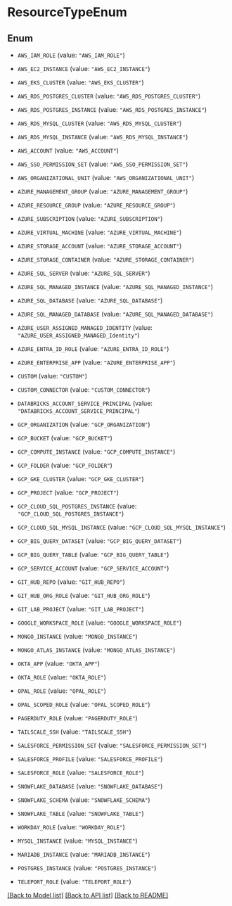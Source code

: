 # ResourceTypeEnum

## Enum


* `AWS_IAM_ROLE` (value: `"AWS_IAM_ROLE"`)

* `AWS_EC2_INSTANCE` (value: `"AWS_EC2_INSTANCE"`)

* `AWS_EKS_CLUSTER` (value: `"AWS_EKS_CLUSTER"`)

* `AWS_RDS_POSTGRES_CLUSTER` (value: `"AWS_RDS_POSTGRES_CLUSTER"`)

* `AWS_RDS_POSTGRES_INSTANCE` (value: `"AWS_RDS_POSTGRES_INSTANCE"`)

* `AWS_RDS_MYSQL_CLUSTER` (value: `"AWS_RDS_MYSQL_CLUSTER"`)

* `AWS_RDS_MYSQL_INSTANCE` (value: `"AWS_RDS_MYSQL_INSTANCE"`)

* `AWS_ACCOUNT` (value: `"AWS_ACCOUNT"`)

* `AWS_SSO_PERMISSION_SET` (value: `"AWS_SSO_PERMISSION_SET"`)

* `AWS_ORGANIZATIONAL_UNIT` (value: `"AWS_ORGANIZATIONAL_UNIT"`)

* `AZURE_MANAGEMENT_GROUP` (value: `"AZURE_MANAGEMENT_GROUP"`)

* `AZURE_RESOURCE_GROUP` (value: `"AZURE_RESOURCE_GROUP"`)

* `AZURE_SUBSCRIPTION` (value: `"AZURE_SUBSCRIPTION"`)

* `AZURE_VIRTUAL_MACHINE` (value: `"AZURE_VIRTUAL_MACHINE"`)

* `AZURE_STORAGE_ACCOUNT` (value: `"AZURE_STORAGE_ACCOUNT"`)

* `AZURE_STORAGE_CONTAINER` (value: `"AZURE_STORAGE_CONTAINER"`)

* `AZURE_SQL_SERVER` (value: `"AZURE_SQL_SERVER"`)

* `AZURE_SQL_MANAGED_INSTANCE` (value: `"AZURE_SQL_MANAGED_INSTANCE"`)

* `AZURE_SQL_DATABASE` (value: `"AZURE_SQL_DATABASE"`)

* `AZURE_SQL_MANAGED_DATABASE` (value: `"AZURE_SQL_MANAGED_DATABASE"`)

* `AZURE_USER_ASSIGNED_MANAGED_IDENTITY` (value: `"AZURE_USER_ASSIGNED_MANAGED_Identity"`)

* `AZURE_ENTRA_ID_ROLE` (value: `"AZURE_ENTRA_ID_ROLE"`)

* `AZURE_ENTERPRISE_APP` (value: `"AZURE_ENTERPRISE_APP"`)

* `CUSTOM` (value: `"CUSTOM"`)

* `CUSTOM_CONNECTOR` (value: `"CUSTOM_CONNECTOR"`)

* `DATABRICKS_ACCOUNT_SERVICE_PRINCIPAL` (value: `"DATABRICKS_ACCOUNT_SERVICE_PRINCIPAL"`)

* `GCP_ORGANIZATION` (value: `"GCP_ORGANIZATION"`)

* `GCP_BUCKET` (value: `"GCP_BUCKET"`)

* `GCP_COMPUTE_INSTANCE` (value: `"GCP_COMPUTE_INSTANCE"`)

* `GCP_FOLDER` (value: `"GCP_FOLDER"`)

* `GCP_GKE_CLUSTER` (value: `"GCP_GKE_CLUSTER"`)

* `GCP_PROJECT` (value: `"GCP_PROJECT"`)

* `GCP_CLOUD_SQL_POSTGRES_INSTANCE` (value: `"GCP_CLOUD_SQL_POSTGRES_INSTANCE"`)

* `GCP_CLOUD_SQL_MYSQL_INSTANCE` (value: `"GCP_CLOUD_SQL_MYSQL_INSTANCE"`)

* `GCP_BIG_QUERY_DATASET` (value: `"GCP_BIG_QUERY_DATASET"`)

* `GCP_BIG_QUERY_TABLE` (value: `"GCP_BIG_QUERY_TABLE"`)

* `GCP_SERVICE_ACCOUNT` (value: `"GCP_SERVICE_ACCOUNT"`)

* `GIT_HUB_REPO` (value: `"GIT_HUB_REPO"`)

* `GIT_HUB_ORG_ROLE` (value: `"GIT_HUB_ORG_ROLE"`)

* `GIT_LAB_PROJECT` (value: `"GIT_LAB_PROJECT"`)

* `GOOGLE_WORKSPACE_ROLE` (value: `"GOOGLE_WORKSPACE_ROLE"`)

* `MONGO_INSTANCE` (value: `"MONGO_INSTANCE"`)

* `MONGO_ATLAS_INSTANCE` (value: `"MONGO_ATLAS_INSTANCE"`)

* `OKTA_APP` (value: `"OKTA_APP"`)

* `OKTA_ROLE` (value: `"OKTA_ROLE"`)

* `OPAL_ROLE` (value: `"OPAL_ROLE"`)

* `OPAL_SCOPED_ROLE` (value: `"OPAL_SCOPED_ROLE"`)

* `PAGERDUTY_ROLE` (value: `"PAGERDUTY_ROLE"`)

* `TAILSCALE_SSH` (value: `"TAILSCALE_SSH"`)

* `SALESFORCE_PERMISSION_SET` (value: `"SALESFORCE_PERMISSION_SET"`)

* `SALESFORCE_PROFILE` (value: `"SALESFORCE_PROFILE"`)

* `SALESFORCE_ROLE` (value: `"SALESFORCE_ROLE"`)

* `SNOWFLAKE_DATABASE` (value: `"SNOWFLAKE_DATABASE"`)

* `SNOWFLAKE_SCHEMA` (value: `"SNOWFLAKE_SCHEMA"`)

* `SNOWFLAKE_TABLE` (value: `"SNOWFLAKE_TABLE"`)

* `WORKDAY_ROLE` (value: `"WORKDAY_ROLE"`)

* `MYSQL_INSTANCE` (value: `"MYSQL_INSTANCE"`)

* `MARIADB_INSTANCE` (value: `"MARIADB_INSTANCE"`)

* `POSTGRES_INSTANCE` (value: `"POSTGRES_INSTANCE"`)

* `TELEPORT_ROLE` (value: `"TELEPORT_ROLE"`)


[[Back to Model list]](../README.md#documentation-for-models) [[Back to API list]](../README.md#documentation-for-api-endpoints) [[Back to README]](../README.md)


